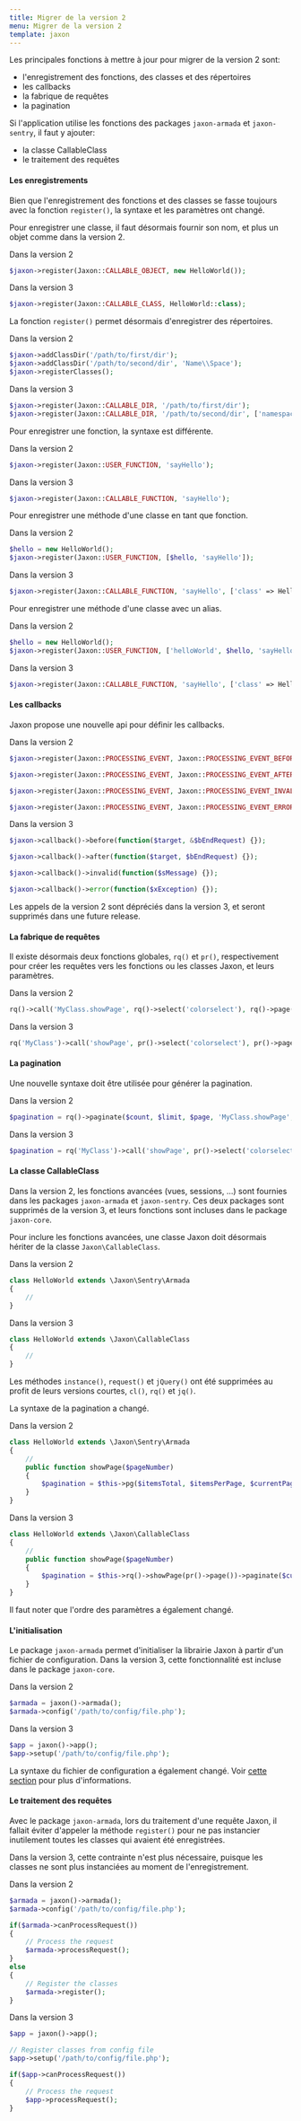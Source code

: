 ```yaml
---
title: Migrer de la version 2
menu: Migrer de la version 2
template: jaxon
---
```


Les principales fonctions à mettre à jour pour migrer de la version 2 sont:

- l'enregistrement des fonctions, des classes et des répertoires
- les callbacks
- la fabrique de requêtes
- la pagination

Si l'application utilise les fonctions des packages `jaxon-armada` et `jaxon-sentry`, il faut y ajouter:

- la classe CallableClass
- le traitement des requêtes

#### Les enregistrements

Bien que l'enregistrement des fonctions et des classes se fasse toujours avec la fonction `register()`, la syntaxe et les paramètres ont changé.

Pour enregistrer une classe, il faut désormais fournir son nom, et plus un objet comme dans la version 2.

Dans la version 2
```php
$jaxon->register(Jaxon::CALLABLE_OBJECT, new HelloWorld());
```

Dans la version 3
```php
$jaxon->register(Jaxon::CALLABLE_CLASS, HelloWorld::class);
```

La fonction `register()` permet désormais d'enregistrer des répertoires.

Dans la version 2
```php
$jaxon->addClassDir('/path/to/first/dir');
$jaxon->addClassDir('/path/to/second/dir', 'Name\\Space');
$jaxon->registerClasses();
```

Dans la version 3
```php
$jaxon->register(Jaxon::CALLABLE_DIR, '/path/to/first/dir');
$jaxon->register(Jaxon::CALLABLE_DIR, '/path/to/second/dir', ['namespace' => 'Name\\Space']);
```

Pour enregistrer une fonction, la syntaxe est différente.

Dans la version 2
```php
$jaxon->register(Jaxon::USER_FUNCTION, 'sayHello');
```

Dans la version 3
```php
$jaxon->register(Jaxon::CALLABLE_FUNCTION, 'sayHello');
```

Pour enregistrer une méthode d'une classe en tant que fonction.

Dans la version 2
```php
$hello = new HelloWorld();
$jaxon->register(Jaxon::USER_FUNCTION, [$hello, 'sayHello']);
```

Dans la version 3
```php
$jaxon->register(Jaxon::CALLABLE_FUNCTION, 'sayHello', ['class' => HelloWorld::class]);
```

Pour enregistrer une méthode d'une classe avec un alias.

Dans la version 2
```php
$hello = new HelloWorld();
$jaxon->register(Jaxon::USER_FUNCTION, ['helloWorld', $hello, 'sayHello']);
```

Dans la version 3
```php
$jaxon->register(Jaxon::CALLABLE_FUNCTION, 'sayHello', ['class' => HelloWorld::class, 'alias' => 'helloWorld']);
```

#### Les callbacks

Jaxon propose une nouvelle api pour définir les callbacks.

Dans la version 2
```php
$jaxon->register(Jaxon::PROCESSING_EVENT, Jaxon::PROCESSING_EVENT_BEFORE, 'functionName');

$jaxon->register(Jaxon::PROCESSING_EVENT, Jaxon::PROCESSING_EVENT_AFTER, 'functionName');

$jaxon->register(Jaxon::PROCESSING_EVENT, Jaxon::PROCESSING_EVENT_INVALID, 'functionName');

$jaxon->register(Jaxon::PROCESSING_EVENT, Jaxon::PROCESSING_EVENT_ERROR, 'functionName');
```

Dans la version 3
```php
$jaxon->callback()->before(function($target, &$bEndRequest) {});

$jaxon->callback()->after(function($target, $bEndRequest) {});

$jaxon->callback()->invalid(function($sMessage) {});

$jaxon->callback()->error(function($xException) {});
```

Les appels de la version 2 sont dépréciés dans la version 3, et seront supprimés dans une future release.

#### La fabrique de requêtes

Il existe désormais deux fonctions globales, `rq()` et `pr()`, respectivement pour créer les requêtes vers les fonctions ou les classes Jaxon, et leurs paramètres.

Dans la version 2
```php
rq()->call('MyClass.showPage', rq()->select('colorselect'), rq()->page());
```

Dans la version 3
```php
rq('MyClass')->call('showPage', pr()->select('colorselect'), pr()->page());
```

#### La pagination

Une nouvelle syntaxe doit être utilisée pour générer la pagination.

Dans la version 2
```php
$pagination = rq()->paginate($count, $limit, $page, 'MyClass.showPage', rq()->select('colorselect'), rq()->page());
```

Dans la version 3
```php
$pagination = rq('MyClass')->call('showPage', pr()->select('colorselect'), pr()->page())->paginate($page, $limit, $count);
```

#### La classe CallableClass

Dans la version 2, les fonctions avancées (vues, sessions, ...) sont fournies dans les packages `jaxon-armada` et `jaxon-sentry`.
Ces deux packages sont supprimés de la version 3, et leurs fonctions sont incluses dans le package `jaxon-core`.

Pour inclure les fonctions avancées, une classe Jaxon doit désormais hériter de la classe `Jaxon\CallableClass`.

Dans la version 2
```php
class HelloWorld extends \Jaxon\Sentry\Armada
{
    //
}
```

Dans la version 3
```php
class HelloWorld extends \Jaxon\CallableClass
{
    //
}
```

Les méthodes `instance()`, `request()` et `jQuery()` ont été supprimées au profit de leurs versions courtes, `cl()`, `rq()` et `jq()`.

La syntaxe de la pagination a changé.

Dans la version 2
```php
class HelloWorld extends \Jaxon\Sentry\Armada
{
    //
    public function showPage($pageNumber)
    {
        $pagination = $this->pg($itemsTotal, $itemsPerPage, $currentPage)->showPage(rq()->page());
    }
}
```

Dans la version 3
```php
class HelloWorld extends \Jaxon\CallableClass
{
    //
    public function showPage($pageNumber)
    {
        $pagination = $this->rq()->showPage(pr()->page())->paginate($currentPage, $itemsPerPage, $itemsTotal);
    }
}
```

Il faut noter que l'ordre des paramètres a également changé.

#### L'initialisation

Le package `jaxon-armada` permet d'initialiser la librairie Jaxon à partir d'un fichier de configuration.
Dans la version 3, cette fonctionnalité est incluse dans le package `jaxon-core`.

Dans la version 2
```php
$armada = jaxon()->armada();
$armada->config('/path/to/config/file.php');
```

Dans la version 3
```php
$app = jaxon()->app();
$app->setup('/path/to/config/file.php');
```

La syntaxe du fichier de configuration a également changé. Voir [cette section](../../advanced/bootstrap) pour plus d'informations.

#### Le traitement des requêtes

Avec le package `jaxon-armada`, lors du traitement d'une requête Jaxon, il fallait éviter d'appeler la méthode `register()` pour ne pas instancier inutilement toutes les classes qui avaient été enregistrées.

Dans la version 3, cette contrainte n'est plus nécessaire, puisque les classes ne sont plus instanciées au moment de l'enregistrement.

Dans la version 2
```php
$armada = jaxon()->armada();
$armada->config('/path/to/config/file.php');

if($armada->canProcessRequest())
{
    // Process the request
    $armada->processRequest();
}
else
{
    // Register the classes
    $armada->register();
}
```

Dans la version 3
```php
$app = jaxon()->app();

// Register classes from config file
$app->setup('/path/to/config/file.php');

if($app->canProcessRequest())
{
    // Process the request
    $app->processRequest();
}
```
